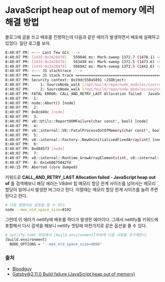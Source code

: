 # JavaScript heap out of memory 에러 해결 방법

블로그에 글을 쓰고 배포를 진행하는데 다음과 같은 에러가 발생하면서 배포에 실패하고 있었다. 일단 로그를 보자.

``` bash
8:40:07 PM: <--- Last few GCs --->
8:40:07 PM: [1435:0x34284f0]   559846 ms: Mark-sweep 1372.7 (1470.1) -> 1372.5 (1473.6) MB, 3618.2 / 0.0 ms  allocation failure GC in old space requested
8:40:07 PM: [1435:0x34284f0]   563438 ms: Mark-sweep 1372.5 (1473.6) -> 1372.5 (1442.6) MB, 3591.0 / 0.0 ms  last resort GC in old space requested
8:40:07 PM: [1435:0x34284f0]   566942 ms: Mark-sweep 1372.5 (1442.6) -> 1372.5 (1442.6) MB, 3504.5 / 0.0 ms  last resort GC in old space requested
8:40:07 PM: <--- JS stacktrace --->
8:40:07 PM: ==== JS stack trace =========================================
8:40:07 PM: Security context: 0x19dc550a5891 <JSObject>
8:40:07 PM:     1: SourceNode_walk [/opt/build/repo/node_modules/source-map/lib/source-node.js:~221] [pc=0x1eb867f2d8b7](this=0x2bd3cf92e3d1 <SourceNode map = 0x1eddef4f9629>,aFn=0xa260ec309b9 <JSFunction (sfi = 0x3af9083ac611)>)
8:40:07 PM:     2: SourceNode_walk [/opt/build/repo/node_modules/source-map/lib/source-node.js:~221] [pc=0x1eb867f2c2e5](this=0x3ea54b54ebf1 <SourceNode map = 0x1eddef4f9629>,aFn=0xa260ec309b9...
8:40:07 PM: FATAL ERROR: CALL_AND_RETRY_LAST Allocation failed - JavaScript heap out of memory
8:40:07 PM:  1:
8:40:07 PM: node::Abort() [node]
8:40:07 PM:  2:
8:40:07 PM: 0x8cd49c [node]
8:40:07 PM:  3:
8:40:07 PM: v8::Utils::ReportOOMFailure(char const*, bool) [node]
8:40:07 PM:  4:
8:40:07 PM: v8::internal::V8::FatalProcessOutOfMemory(char const*, bool) [node]
8:40:07 PM:  5:
8:40:07 PM: v8::internal::Factory::NewUninitializedFixedArray(int) [node]
8:40:07 PM:  6:
8:40:07 PM: 0xd84573 [node]
8:40:07 PM:  7:
8:40:07 PM: v8::internal::Runtime_GrowArrayElements(int, v8::internal::Object**, v8::internal::Isolate*) [node]
8:40:07 PM:  8: 0x1eb8675042fd
8:40:15 PM: Aborted (core dumped)
```

키워드로 **CALL_AND_RETRY_LAST Allocation failed - JavaScript heap out of** 를 검색해보니 해당 에러는 V8dml 힙 메모리 할당 한계 사이즈를 넘어서는 메모리 할당이 일어나서 발생한 버그라고 한다. 이럴때는 메모리 할당 한계 사이즈를 늘려 주면 된다고 한다.

``` bash
# 다음 명령어로 설정을 할 수 있다.
node --max_old_space_size=8192
```

그런데 이 에러가 netlify에 배포를 하다가 발생한 에러이다. 그래서 netlify를 키워드에 포함해서 다시 검색을 해보니 netlify 셋팅에 마찬가지로 같은 옵션을 줄 수 있다.

``` bash
# netlify.toml 파일에서 [build.environment]하위에 다음 내용을 추가해준다.
[build.environment]
  NODE_OPTIONS = "--max_old_space_size=4096"
```

### 출처
- [Bloodguy](https://bloodguy.tistory.com/entry/nodejs-FATAL-ERROR-CALLANDRETRYLAST-Allocation-failed-process-out-of-memory-에러-원인-해결방법 )
- [Gatsby@2.11.0 Build failure (JavaScript heap out of memory)](https://github.com/gatsbyjs/gatsby/issues/15190)